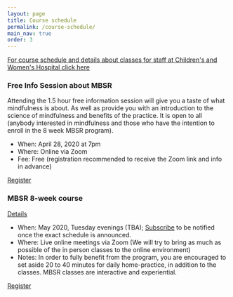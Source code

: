 ```yaml
---
layout: page
title: Course schedule
permalink: /course-schedule/
main_nav: true
order: 3
---
```


[For course schedule and details about classes for staff at Children's and Women's Hospital click here](/hospital-staff/)

### Free Info Session about MBSR
Attending the 1.5 hour free information session will give you a taste of what mindfulness is about. As well as provide you with an introduction to the science of mindfulness and benefits of the practice. It is open to all (anybody interested in mindfulness and those who have the intention to enroll in the 8 week MBSR program).

- When: April 28, 2020 at 7pm
- Where: Online via Zoom
- Fee: Free (registration recommended to receive the Zoom link and info in advance)

[Register](/register/)


### MBSR 8-week course
[Details](/mbsr/)
- When: May 2020, Tuesday evenings (TBA); [Subscribe](/contact/) to be notified once the exact schedule is announced.
- Where: Live online meetings via Zoom (We will try to bring as much as possible of the in person classes to the online environment) 
- Notes: In order to fully benefit from the program, you are encouraged to set aside 20 to 40 minutes for daily home-practice, in addition to the classes. MBSR classes are interactive and experiential. 

[Register](/register-8week-mbsr/)


